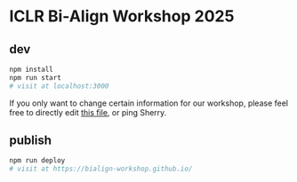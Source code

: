 # ICLR Bi-Align Workshop 2025

## dev

```sh
npm install
npm run start
# visit at localhost:3000
```

If you only want to change certain information for our workshop, please feel free to directly edit [this file](https://github.com/chi-trait/chi-trait.github.io/blob/main/src/stores/Info2022.tsx), or ping Sherry.

## publish

```sh
npm run deploy
# visit at https://bialign-workshop.github.io/
```
